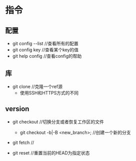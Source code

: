 # 指令
## 配置
- git config --list       //查看所有的配置
- git config key          //查看某个key的值
- git help config         //查看config的帮助

## 库
- git clone             //克隆一个ref源
    - 使用SSH和HTTPS方式的不同

## version
- git checkout     //切换分支或者恢复工作区的文件
    - git checkout -b|-B <new_branch>;   //创建一个新的分支

- git fetch        //    

- git reset        //重置当前的HEAD为指定状态